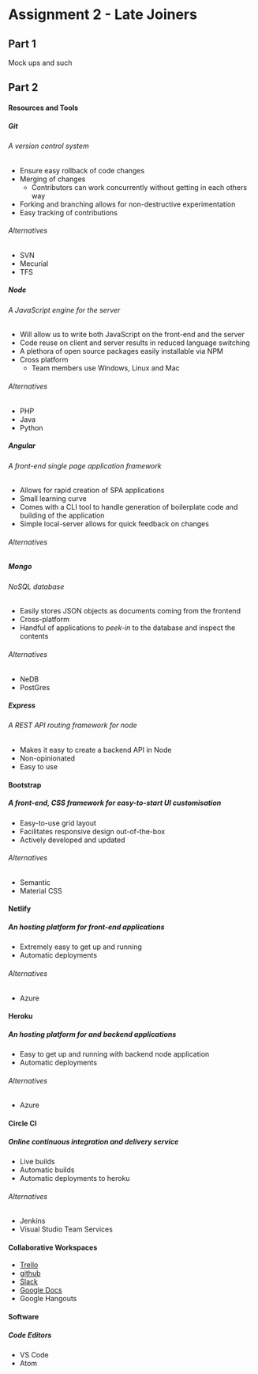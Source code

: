 # Assignment 2 - Late Joiners

## Part 1

Mock ups and such

## Part 2

#### Resources and Tools

##### Git
######  A version control system

* Ensure easy rollback of code changes
* Merging of changes
    * Contributors can work concurrently without getting in each others way
* Forking and branching allows for non-destructive experimentation
* Easy tracking of contributions

###### Alternatives

* SVN
* Mecurial
* TFS

##### Node
###### A JavaScript engine for the server

* Will allow us to write both JavaScript on the front-end and the server
* Code reuse on client and server results in reduced language switching
* A plethora of open source packages easily installable via NPM
* Cross platform
    * Team members use Windows, Linux and Mac

###### Alternatives
* PHP
* Java
* Python


##### Angular
###### A front-end single page application framework

* Allows for rapid creation of SPA applications
* Small learning curve
* Comes with a CLI tool to handle generation of boilerplate code and building of the application
* Simple local-server allows for quick feedback on changes

###### Alternatives

##### Mongo
###### NoSQL database

* Easily stores JSON objects as documents coming from the frontend
* Cross-platform
* Handful of applications to *peek-in* to the database and inspect the contents

###### Alternatives

* NeDB
* PostGres

##### Express
###### A REST API routing framework for node

* Makes it easy to create a backend API in Node
* Non-opinionated
* Easy to use

#### Bootstrap
##### A front-end, CSS framework for easy-to-start UI customisation

* Easy-to-use grid layout
* Facilitates responsive design out-of-the-box
* Actively developed and updated

###### Alternatives
* Semantic
* Material CSS

#### Netlify
##### An hosting platform for front-end applications

* Extremely easy to get up and running
* Automatic deployments

###### Alternatives
* Azure

#### Heroku
##### An hosting platform for and backend applications

* Easy to get up and running with backend node application
* Automatic deployments

###### Alternatives
* Azure

#### Circle CI
##### Online continuous integration and delivery service

* Live builds
* Automatic builds
* Automatic deployments to heroku

###### Alternatives
* Jenkins
* Visual Studio Team Services

#### Collaborative Workspaces
* [Trello](https://trello.com/b/hO83Xzoj/latejoiners)
* [github](https://github.com/LateJoiners)
* [Slack](https://rmitlatejoiners.slack.com)
* [Google Docs](https://docs.google.com)
* Google Hangouts

#### Software

##### Code Editors
* VS Code
* Atom

